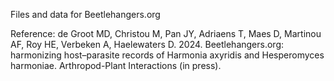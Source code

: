 Files and data for Beetlehangers.org

Reference: de Groot MD, Christou M, Pan JY, Adriaens T, Maes D, Martinou AF, Roy HE, Verbeken A, Haelewaters D. 2024. Beetlehangers.org: harmonizing host–parasite records of Harmonia axyridis and Hesperomyces harmoniae. Arthropod-Plant Interactions (in press).
